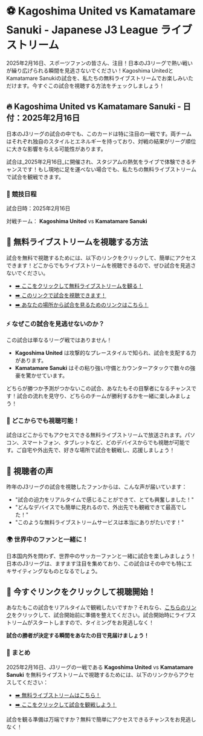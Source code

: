 # ⚽ Kagoshima United vs Kamatamare Sanuki - Japanese J3 League ライブストリーム

2025年2月16日、スポーツファンの皆さん、注目！日本のJ3リーグで熱い戦いが繰り広げられる瞬間を見逃さないでください！Kagoshima UnitedとKamatamare Sanukiの試合を、私たちの無料ライブストリームでお楽しみいただけます。今すぐこの試合を視聴する方法をチェックしましょう！

## 🔥 **Kagoshima United vs Kamatamare Sanuki** - 日付：2025年2月16日

日本のJ3リーグの試合の中でも、このカードは特に注目の一戦です。両チームはそれぞれ独自のスタイルとエネルギーを持っており、対戦の結果がリーグ順位に大きな影響を与える可能性があります。

試合は_2025年2月16日_に開催され、スタジアムの熱気をライブで体験できるチャンスです！もし現地に足を運べない場合でも、私たちの無料ライブストリームで試合を観戦できます。

### 📅 競技日程

試合日時：2025年2月16日

対戦チーム： **Kagoshima United** vs **Kamatamare Sanuki**

## 🎥 無料ライブストリームを視聴する方法

試合を無料で視聴するためには、以下のリンクをクリックして、簡単にアクセスできます！どこからでもライブストリームを視聴できるので、ぜひ試合を見逃さないでください。

- [➡️ ここをクリックして無料ライブストリームを観る！](https://tinyurl.com/livestreamfreeo?st=Kagoshima+United+vs+Kamatamare+Sanuki&si=ghc)
- [➡️ このリンクで試合を視聴できます！](https://tinyurl.com/livestreamfreeo?st=Kagoshima+United+vs+Kamatamare+Sanuki&si=ghc)
- [➡️ あなたの場所から試合を見るためのリンクはこちら！](https://tinyurl.com/livestreamfreeo?st=Kagoshima+United+vs+Kamatamare+Sanuki&si=ghc)

### ⚡ なぜこの試合を見逃せないのか？

この試合は単なるリーグ戦ではありません！

- **Kagoshima United** は攻撃的なプレースタイルで知られ、試合を支配する力があります。
- **Kamatamare Sanuki** はその粘り強い守備とカウンターアタックで数々の強豪を驚かせています。

どちらが勝つか予測がつかないこの試合、あなたもその目撃者になるチャンスです！試合の流れを見守り、どちらのチームが勝利するかを一緒に楽しみましょう！

### 📱 どこからでも視聴可能！

試合はどこからでもアクセスできる無料ライブストリームで放送されます。パソコン、スマートフォン、タブレットなど、どのデバイスからでも視聴が可能です。ご自宅や外出先で、好きな場所で試合を観戦し、応援しましょう！

## 💬 視聴者の声

昨年のJ3リーグの試合を視聴したファンからは、こんな声が届いています：

- "試合の迫力をリアルタイムで感じることができて、とても興奮しました！"
- "どんなデバイスでも簡単に見れるので、外出先でも観戦できて最高でした！"
- "このような無料ライブストリームサービスは本当にありがたいです！"

### 🌍 世界中のファンと一緒に！

日本国内外を問わず、世界中のサッカーファンと一緒に試合を楽しみましょう！日本のJ3リーグは、ますます注目を集めており、この試合はその中でも特にエキサイティングなものとなるでしょう。

## 🚀 今すぐリンクをクリックして視聴開始！

あなたもこの試合をリアルタイムで観戦したいですか？それなら、[こちらのリンク](https://tinyurl.com/livestreamfreeo?st=Kagoshima+United+vs+Kamatamare+Sanuki&si=ghc)をクリックして、試合開始前に準備を整えてください。試合開始時にライブストリームがスタートしますので、タイミングをお見逃しなく！

**試合の勝者が決定する瞬間をあなたの目で見届けましょう！**

### 📍 まとめ

2025年2月16日、J3リーグの一戦である **Kagoshima United** vs **Kamatamare Sanuki** を無料ライブストリームで視聴するためには、以下のリンクからアクセスしてください：

- [➡️ 無料ライブストリームはこちら！](https://tinyurl.com/livestreamfreeo?st=Kagoshima+United+vs+Kamatamare+Sanuki&si=ghc)
- [➡️ ここをクリックして試合を観戦しよう！](https://tinyurl.com/livestreamfreeo?st=Kagoshima+United+vs+Kamatamare+Sanuki&si=ghc)

試合を観る準備は万端ですか？無料で簡単にアクセスできるチャンスをお見逃しなく！
